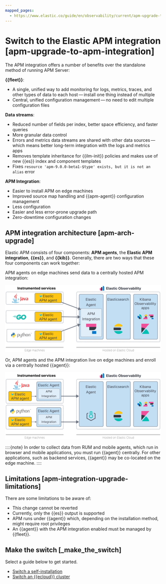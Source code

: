 ```yaml
---
mapped_pages:
  - https://www.elastic.co/guide/en/observability/current/apm-upgrade-to-apm-integration.html
---
```


# Switch to the Elastic APM integration [apm-upgrade-to-apm-integration]

The APM integration offers a number of benefits over the standalone method of running APM Server:

**{{fleet}}**:

* A single, unified way to add monitoring for logs, metrics, traces, and other types of data to each host — install one thing instead of multiple
* Central, unified configuration management — no need to edit multiple configuration files

**Data streams**:

* Reduced number of fields per index, better space efficiency, and faster queries
* More granular data control
* Errors and metrics data streams are shared with other data sources — which means better long-term integration with the logs and metrics apps
* Removes template inheritance for {{ilm-init}} policies and makes use of new {{es}} index and component templates
* Fixes `resource 'apm-9.0.0-beta1-$type' exists, but it is not an alias` error

**APM Integration**:

* Easier to install APM on edge machines
* Improved source map handling and {{apm-agent}} configuration management
* Less configuration
* Easier and less error-prone upgrade path
* Zero-downtime configuration changes


## APM integration architecture [apm-arch-upgrade]

Elastic APM consists of four components: **APM agents**, the **Elastic APM integration**, **{{es}}**, and **{{kib}}**. Generally, there are two ways that these four components can work together:

APM agents on edge machines send data to a centrally hosted APM integration:

![centrally hosted APM integration](../../images/apm-central-integrations.svg)

Or, APM agents and the APM integration live on edge machines and enroll via a centrally hosted {{agent}}:

![APM edge machines](../../images/apm-edge-integrations.svg)

::::{note}
In order to collect data from RUM and mobile agents, which run in browser and mobile applications, you must run {{agent}} centrally. For other applications, such as backend services, {{agent}} may be co-located on the edge machine.
::::


## Limitations [apm-integration-upgrade-limitations]

There are some limitations to be aware of:

* This change cannot be reverted
* Currently, only the {{es}} output is supported
* APM runs under {{agent}} which, depending on the installation method, might require root privileges
* An {{agent}} with the APM integration enabled must be managed by {{fleet}}.


## Make the switch [_make_the_switch]

Select a guide below to get started.

* [Switch a self-installation](switch-self-installation-to-apm-integration.md)
* [Switch an {{ecloud}} cluster](switch-an-elastic-cloud-cluster-to-apm-integration.md)
